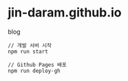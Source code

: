 # jin-daram.github.io
blog

```shell
// 개발 서버 시작
npm run start
```

```shell
// Github Pages 배포
npm run deploy-gh
```